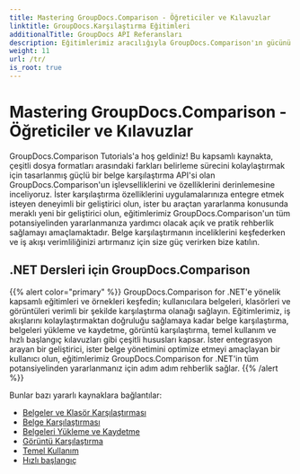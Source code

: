 ```yaml
---
title: Mastering GroupDocs.Comparison - Öğreticiler ve Kılavuzlar
linktitle: GroupDocs.Karşılaştırma Eğitimleri
additionalTitle: GroupDocs API Referansları
description: Eğitimlerimiz aracılığıyla GroupDocs.Comparison'ın gücünü keşfedin! Verimli belge karşılaştırması için bu API'yi entegre etmeyi ve kullanmayı öğrenin.
weight: 11
url: /tr/
is_root: true
---
```


# Mastering GroupDocs.Comparison - Öğreticiler ve Kılavuzlar


GroupDocs.Comparison Tutorials'a hoş geldiniz! Bu kapsamlı kaynakta, çeşitli dosya formatları arasındaki farkları belirleme sürecini kolaylaştırmak için tasarlanmış güçlü bir belge karşılaştırma API'si olan GroupDocs.Comparison'un işlevselliklerini ve özelliklerini derinlemesine inceliyoruz. İster karşılaştırma özelliklerini uygulamalarınıza entegre etmek isteyen deneyimli bir geliştirici olun, ister bu araçtan yararlanma konusunda meraklı yeni bir geliştirici olun, eğitimlerimiz GroupDocs.Comparison'un tüm potansiyelinden yararlanmanıza yardımcı olacak açık ve pratik rehberlik sağlamayı amaçlamaktadır. Belge karşılaştırmanın inceliklerini keşfederken ve iş akışı verimliliğinizi artırmanız için size güç verirken bize katılın.

## .NET Dersleri için GroupDocs.Comparison
{{% alert color="primary" %}}
GroupDocs.Comparison for .NET'e yönelik kapsamlı eğitimleri ve örnekleri keşfedin; kullanıcılara belgeleri, klasörleri ve görüntüleri verimli bir şekilde karşılaştırma olanağı sağlayın. Eğitimlerimiz, iş akışlarını kolaylaştırmaktan doğruluğu sağlamaya kadar belge karşılaştırma, belgeleri yükleme ve kaydetme, görüntü karşılaştırma, temel kullanım ve hızlı başlangıç kılavuzları gibi çeşitli hususları kapsar. İster entegrasyon arayan bir geliştirici, ister belge yönetimini optimize etmeyi amaçlayan bir kullanıcı olun, eğitimlerimiz GroupDocs.Comparison for .NET'in tüm potansiyelinden yararlanmanız için adım adım rehberlik sağlar.
{{% /alert %}}

Bunlar bazı yararlı kaynaklara bağlantılar:
 
- [Belgeler ve Klasör Karşılaştırması](./net/documents-and-folder-comparison/)
- [Belge Karşılaştırması](./net/document-comparison/)
- [Belgeleri Yükleme ve Kaydetme](./net/loading-and-saving-documents/)
- [Görüntü Karşılaştırma](./net/image-comparison/)
- [Temel Kullanım](./net/basic-usage/)
- [Hızlı başlangıç](./net/quick-start/)

